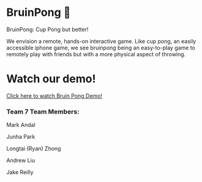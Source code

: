 # BruinPong 🥤
BruinPong: Cup Pong but better!

We envision a remote, hands-on interactive game. Like cup pong, an easily accessible iphone game, we see bruinpong being an easy-to-play game to remotely play with friends but with a more physical aspect of throwing.

# Watch our demo!
[Click here to watch Bruin Pong Demo!](https://drive.google.com/file/d/1O4liOGrI8zG2b1NHcZOKOwHesmZR23PQ/view?usp=share_link)


### Team 7 Team Members:
Mark Andal

Junha Park

Longtai (Ryan) Zhong

Andrew Liu

Jake Reilly
